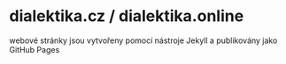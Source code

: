 # dialektika.cz / dialektika.online

webové stránky jsou vytvořeny pomocí nástroje Jekyll a publikovány jako GitHub Pages
